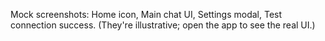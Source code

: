 Mock screenshots: Home icon, Main chat UI, Settings modal, Test connection success.
(They're illustrative; open the app to see the real UI.)
